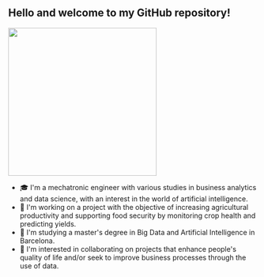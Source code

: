 ## Hello and welcome to my GitHub repository! 

<img src="https://github.com/despinoza119/despinoza119/assets/71891546/145bdbca-6b5b-4cee-afd7-8cd5404c24ca" width="300" height="300">

- 🎓 I'm a mechatronic engineer with various studies in business analytics and data science, with an interest in the world of artificial intelligence.
- 🔭 I'm working on a project with the objective of increasing agricultural productivity and supporting food security by monitoring crop health and predicting yields. 
- 🌱 I'm studying a master's degree in Big Data and Artificial Intelligence in Barcelona.
- 👯 I'm interested in collaborating on projects that enhance people's quality of life and/or seek to improve business processes through the use of data.

